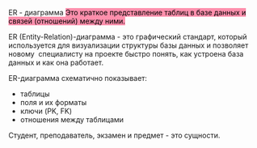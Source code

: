 ER - диаграмма
<mark style="background: #FF5582A6;">Это краткое представление таблиц в базе данных и связей (отношений)
между ними.</mark>

ER (Entity-Relation)-диаграмма - это графический стандарт, который используется для визуализации структуры базы данных и позволяет новому  специалисту на проекте быстро понять, как устроена база данных и как она работает.

ER-диаграмма схематично показывает:
- таблицы
- поля и их форматы
- ключи (PK, FK)
- отношения между таблицами

Студент, преподаватель, экзамен и предмет - это сущности.